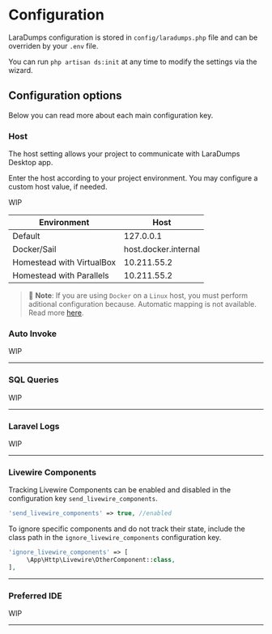 # Configuration

LaraDumps configuration is stored in `config/laradumps.php` file and can be overriden by your `.env` file.

You can run `php artisan ds:init` at any time to modify the settings via the wizard.

## Configuration options

Below you can read more about each main configuration key.

### Host

The host setting allows your project to communicate with LaraDumps Desktop app.

Enter the host according to your project environment. You may configure a custom host value, if needed.

WIP

<style>
    td::before { display: none }
    <!-- @see https://github.com/docsifyjs/docsify/issues/794 -->
</style>

| **Environment**             |  **Host**            |
|-----------------------------|----------------------|
| Default                     | 127.0.0.1            |
| Docker/Sail                 | host.docker.internal |
| Homestead with VirtualBox   | 10.211.55.2          |
| Homestead with Parallels    | 10.211.55.2          |

> 📝 **Note**: If you are using `Docker` on a `Linux` host, you must perform aditional configuration because. Automatic mapping is not available. Read more [here](https://github.com/laravel/sail/pull/222).

### Auto Invoke

WIP 

---

### SQL Queries

 WIP

---

### Laravel Logs

 WIP

---

### Livewire Components

Tracking Livewire Components can be enabled and disabled in the configuration key `send_livewire_components`.

```php
'send_livewire_components' => true, //enabled
```

To ignore specific components and do not track their state, include the class path in the `ignore_livewire_components` configuration key.

```php
'ignore_livewire_components' => [    
     \App\Http\Livewire\OtherComponent::class,
],
```

---

### Preferred IDE

 WIP

---

